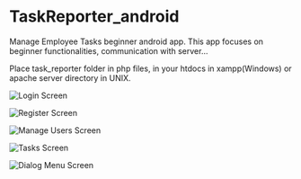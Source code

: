 # TaskReporter_android
Manage Employee Tasks beginner android app. This app focuses on beginner functionalities, communication with server...

Place task_reporter folder in php files, in your htdocs in xampp(Windows) or apache server directory in UNIX.

![Login Screen](task_reporter_assets/login.png) 


![Register Screen](task_reporter_assets/register.png)


![Manage Users Screen](task_reporter_assets/manage_users.png) 


![Tasks Screen](task_reporter_assets/tasks.png)


![Dialog Menu Screen](task_reporter_assets/dialog_menu.png)
